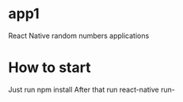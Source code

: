 # app1
React Native random numbers applications

# How to start

Just run npm install
After that run react-native run-<ios or android>
